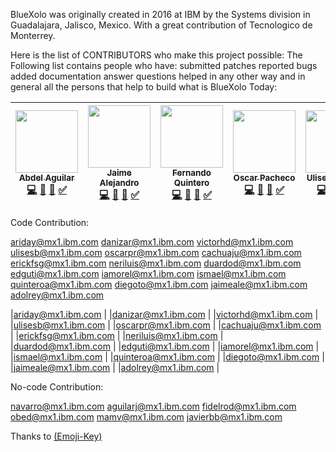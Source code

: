 BlueXolo was originally created in 2016 at IBM by the Systems division in Guadalajara, Jalisco, Mexico.
With a great contribution of Tecnologico de Monterrey.

Here is the list of CONTRIBUTORS who make this project possible:
The Following list contains people who have: 
    submitted patches
    reported bugs
    added documentation
    answer questions
    helped in any other way
    and in general all the persons that help to build what is BlueXolo Today:


<!-- ALL-CONTRIBUTORS-LIST:START - Do not remove or modify this section -->
<!-- prettier-ignore -->

| [<img src="https://avatars3.githubusercontent.com/u/39574410?s=400&v=4" width="100px;"/><br /><sub><b>Abdel Aguilar</b></sub>](https://github.com/abdelmaster)<br />[💻](https://github.com/IBM/BlueXolo/commits?author=abdelmaster) [📖]() [👀](#review-abdelmaster "Reviewed Pull Requests") [✅]() | [<img src="https://avatars2.githubusercontent.com/u/45430016?s=400&v=4" width="100px;"/><br /><sub><b>Jaime Alejandro</b></sub>](https://github.com/jarryfull)<br />[💻](https://github.com/IBM/BlueXolo/commits?author=jarryfull) [📖]() [👀](#review-jarryfull "Reviewed Pull Requests") [✅]()     | [<img src="https://avatars2.githubusercontent.com/u/12001776?s=400&v=4" width="100px;"/><br /><sub><b>Fernando Quintero</b></sub>](https://github.com/fquinteroa)<br />[💻](https://github.com/IBM/BlueXolo/commits?author=fquinteroa) [📖]() [👀](#review-fquinteroa "Reviewed Pull Requests") [✅]() | [<img src="https://avatars1.githubusercontent.com/u/22551455?s=400&v=4" width="100px;"/><br /><sub><b>Oscar Pacheco</b></sub>](https://github.com/scar86)<br />[💻](https://github.com/IBM/BlueXolo/commits?author=scar86) [📖]() [👀](#review-scar86 "Reviewed Pull Requests") [✅]() | [<img src="https://avatars1.githubusercontent.com/u/952272?s=400&v=4" width="100px;"/><br /><sub><b>Ulises Buendia</b></sub>](https://github.com/ulibn)<br />[💻](https://github.com/IBM/BlueXolo/commits?author=ulibn) [📖]() [👀](#review-ulibn "Reviewed Pull Requests") [✅]() | [<img src="https://avatars2.githubusercontent.com/u/36703047?s=400&v=4" width="100px;"/><br /><sub><b>Arianne Navarro</b></sub>](https://github.com/arinavarro)<br />[💻](https://github.com/IBM/BlueXolo/commits?author=arinavarro) [📖]() [👀](#review-arinavarro "Reviewed Pull Requests") [✅]() |
| :---: | :---: | :---: | :---: | :---: | :---: |

<!-- ALL-CONTRIBUTORS-LIST:END -->


Code Contribution:

ariday@mx1.ibm.com
danizar@mx1.ibm.com
victorhd@mx1.ibm.com
ulisesb@mx1.ibm.com
oscarpr@mx1.ibm.com
cachuaju@mx1.ibm.com
erickfsg@mx1.ibm.com
neriluis@mx1.ibm.com
duardod@mx1.ibm.com
edguti@mx1.ibm.com
iamorel@mx1.ibm.com
ismael@mx1.ibm.com
quinteroa@mx1.ibm.com
diegoto@mx1.ibm.com
jaimeale@mx1.ibm.com
adolrey@mx1.ibm.com




|ariday@mx1.ibm.com |
|danizar@mx1.ibm.com |
|victorhd@mx1.ibm.com |
|ulisesb@mx1.ibm.com |
|oscarpr@mx1.ibm.com |
|cachuaju@mx1.ibm.com |
|erickfsg@mx1.ibm.com |
|neriluis@mx1.ibm.com |
|duardod@mx1.ibm.com |
|edguti@mx1.ibm.com |
|iamorel@mx1.ibm.com |
|ismael@mx1.ibm.com |
|quinteroa@mx1.ibm.com |
|diegoto@mx1.ibm.com |
|jaimeale@mx1.ibm.com |
|adolrey@mx1.ibm.com |

No-code Contribution:

navarro@mx1.ibm.com
aguilarj@mx1.ibm.com
fidelrod@mx1.ibm.com
obed@mx1.ibm.com
mamv@mx1.ibm.com
javierbb@mx1.ibm.com


Thanks to [(Emoji-Key)](https://github.com/kentcdodds/all-contributors#emoji-key)
